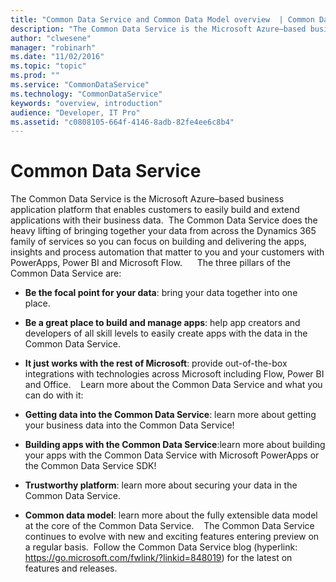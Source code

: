 ```yaml
---
title: "Common Data Service and Common Data Model overview  | Common Data Model"
description: "The Common Data Service is the Microsoft Azure–based business application model and storage mechanism for the Microsoft business application platform."
author: "clwesene"
manager: "robinarh"
ms.date: "11/02/2016"
ms.topic: "topic"
ms.prod: ""
ms.service: "CommonDataService"
ms.technology: "CommonDataService"
keywords: "overview, introduction"
audience: "Developer, IT Pro"
ms.assetid: "c0808105-664f-4146-8adb-82fe4ee6c8b4"
---
```


# Common Data Service

The Common Data Service is the Microsoft Azure–based business application platform that enables customers to easily build and extend applications with their business data.  The Common Data Service does the heavy lifting of bringing together your data from across the Dynamics 365 family of services so you can focus on building and delivering the apps, insights and process automation that matter to you and your customers with PowerApps, Power BI and Microsoft Flow.   
 
The three pillars of the Common Data Service are: 

+ **Be the focal point for your data**: bring your data together into one place. 
+ **Be a great place to build and manage apps**: help app creators and developers of all skill levels to easily create apps with the data in the Common Data Service. 
+ **It just works with the rest of Microsoft**: provide out-of-the-box integrations with technologies across Microsoft including Flow, Power BI and Office. 
 
Learn more about the Common Data Service and what you can do with it: 

+ **Getting data into the Common Data Service**: learn more about getting your business data into the Common Data Service! 
+ **Building apps with the Common Data Service**:learn more about building your apps with the Common Data Service with Microsoft PowerApps or the Common Data Service SDK! 
+ **Trustworthy platform**: learn more about securing your data in the Common Data Service. 
+ **Common data model**: learn more about the fully extensible data model at the core of the Common Data Service. 
 
The Common Data Service continues to evolve with new and exciting features entering preview on a regular basis.  Follow the Common Data Service blog (hyperlink: https://go.microsoft.com/fwlink/?linkid=848019) for the latest on features and releases. 
